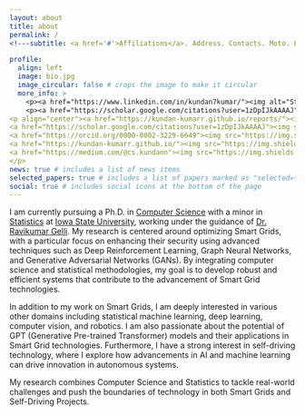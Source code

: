 ```yaml
---
layout: about
title: about
permalink: /
<!---subtitle: <a href='#'>Affiliations</a>. Address. Contacts. Moto. Etc. -->

profile:
  align: left
  image: bio.jpg
  image_circular: false # crops the image to make it circular
  more_info: >
    <p><a href="https://www.linkedin.com/in/kundan7kumar/"><img alt="Static Badge" src="https://img.shields.io/badge/LinkedIn-blue?style=plastic&logo=LinkedIn"></a></p>
    <p><a href="https://scholar.google.com/citations?user=1zDpIJkAAAAJ"><img src="https://img.shields.io/badge/Google%20Scholar-%234285F4.svg?&style=plastic&logo=google-scholar&logoColor=white" alt="" /></a></p>
<p align="center"><a href="https://kundan-kumarr.github.io/reports/"><img src="imgs/cv.svg" alt="Curriculum Vitae"></a>
<a href="https://scholar.google.com/citations?user=1zDpIJkAAAAJ"><img src="https://img.shields.io/badge/Google%20Scholar-%234285F4.svg?&style=plastic&logo=google-scholar&logoColor=white" alt="" /></a>
<a href="https://orcid.org/0000-0002-3229-6649"><img src="https://img.shields.io/badge/ORCID-0000--0002--7935--0569-green.svg?&style=plastic&logo=orcid&logoColor=white" alt="" /></a>
<a href="https://kundan-kumarr.github.io/"><img src="https://img.shields.io/badge/Website-red?style=plastic&logo=website&logoColor=red" alt="" /></a>
<a href="https://medium.com/@cs.kundann"><img src="https://img.shields.io/badge/Medium-2CA5E0?style=plastic&logo=medium&color=black" alt="" /></a>
</p>
news: true # includes a list of news items
selected_papers: true # includes a list of papers marked as "selected={true}"
social: true # includes social icons at the bottom of the page
---
```


I am currently pursuing a Ph.D. in [Computer Science](https://www.cs.iastate.edu/) with a minor in [Statistics](https://www.stat.iastate.edu) at [Iowa State University](https://www.iastate.edu/), working under the guidance of [Dr. Ravikumar Gelli](https://www.engineering.iastate.edu/people/profile/gelli/). My research is centered around optimizing Smart Grids, with a particular focus on enhancing their security using advanced techniques such as Deep Reinforcement Learning, Graph Neural Networks, and Generative Adversarial Networks (GANs). By integrating computer science and statistical methodologies, my goal is to develop robust and efficient systems that contribute to the advancement of Smart Grid technologies.

In addition to my work on Smart Grids, I am deeply interested in various other domains including statistical machine learning, deep learning, computer vision, and robotics. I am also passionate about the potential of GPT (Generative Pre-trained Transformer) models and their applications in Smart Grid technologies. Furthermore, I have a strong interest in self-driving technology, where I explore how advancements in AI and machine learning can drive innovation in autonomous systems.

My research combines Computer Science and Statistics to tackle real-world challenges and push the boundaries of technology in both Smart Grids and Self-Driving Projects.

<!-- Link to your social media connections, too. This theme is set up to use [Font Awesome icons](https://fontawesome.com/) and [Academicons](https://jpswalsh.github.io/academicons/), like the ones below. Add your Facebook, Twitter, LinkedIn, Google Scholar, or just disable all of them.-->
